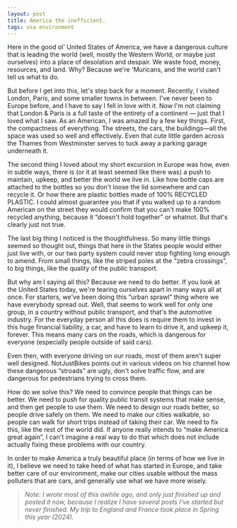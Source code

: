 ```yaml
---
layout: post
title: America the inefficient.
tags: usa environment
---
```

Here in the good ol' United States of America, we have a dangerous culture that is leading the world (well, mostly the Western World, or maybe just ourselves) into a place of desolation and despair. We waste food, money, resources, and land. Why? Because we're 'Muricans, and the world can't tell us what to do.

But before I get into this, let's step back for a moment. Recently, I visited London, Paris, and some smaller towns in between. I've never been to Europe before, and I have to say I fell in love with it. Now I'm not claiming that London & Paris is a full taste of the entirety of a continent — just that I loved what I saw. As an American, I was amazed by a few key things. First, the compactness of everything. The streets, the cars, the buildings—all the space was used so well and effectively. Even that cute little garden across the Thames from Westminster serves to tuck away a parking garage underneath it.

The second thing I loved about my short excursion in Europe was how, even in subtle ways, there is (or it at least seemed like there was) a push to maintain, upkeep, and better the world we live in. Like how bottle caps are attached to the bottles so you don't loose the lid somewhere and can recycle it. Or how there are plastic bottles made of 100% RECYCLED PLASTIC. I could almost guarantee you that if you walked up to a random American on the street they would confirm that you can't make 100% recycled anything, because it “doesn't hold together” or whatnot. But that's clearly just not true.

The last big thing I noticed is the thoughtfulness. So many little things seemed so thought out, things that here in the States people would either just live with, or our two party system could never stop fighting long enough to amend. From small things, like the striped poles at the “zebra crossings”, to big things, like the quality of the public transport.

But why am I saying all this? Because we need to do better. If you look at the United States today, we're tearing ourselves apart in many ways all at once. For starters, we've been doing this “urban sprawl” thing where we have everybody spread out. Well, that seems to work well for only one group, in a country without public transport, and that's the automotive industry. For the everyday person all this does is require them to invest in this huge financial liability, a car, and have to learn to drive it, and upkeep it, forever. This means many cars on the roads, which is dangerous for everyone (especially people outside of said cars).

Even then, with everyone driving on our roads, most of them aren't super well designed. NotJustBikes points out in various videos on his channel how these dangerous “stroads” are ugly, don't solve traffic flow, and are dangerous for pedestrians trying to cross them.

How do we solve this? We need to convince people that things can be better. We need to push for quality public transit systems that make sense, and then get people to use them. We need to design our roads better, so people drive safely on them. We need to make our cities walkable, so people can walk for short trips instead of taking their car. We need to fix this, like the rest of the world did. If anyone really intends to “make America great again”, I can't imagine a real way to do that which does not include actually fixing these problems with our country.

In order to make America a truly beautiful place (in terms of how we live in it), I believe we need to take heed of what has started in Europe, and take better care of our environment, make our cities usable without the mass polluters that are cars, and generally use what we have more wisely.

> *Note: I wrote most of this awhile ago, and only just finished up and posted it now, because I realize I have several posts I've started but never finished. My trip to England and France took place in Spring this year (2024).*

